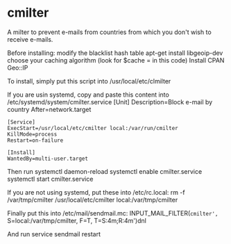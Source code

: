 cmilter
=======

A milter to prevent e-mails from countries from which you don't wish to receive
e-mails.

Before installing:
    modify the blacklist hash table
    apt-get install libgeoip-dev
    choose your caching algorithm (look for $cache = in this code)
    Install CPAN Geo::IP

To install, simply put this script into /usr/local/etc/clmilter

If you are usin systemd, copy and paste this content into
/etc/systemd/system/cmilter.service
    [Unit]
    Description=Block e-mail by country
    After=network.target
    
    [Service]
    ExecStart=/usr/local/etc/cmilter local:/var/run/cmilter
    KillMode=process
    Restart=on-failure
    
    [Install]
    WantedBy=multi-user.target

Then run
    systemctl daemon-reload
    systemctl enable cmilter.service
    systemctl start cmilter.service

If you are not using systemd, put these into /etc/rc.local:
    rm -f /var/tmp/cmilter
    /usr/local/etc/cmilter local:/var/tmp/cmilter

Finally put this into /etc/mail/sendmail.mc:
    INPUT_MAIL_FILTER(`cmilter', `S=local:/var/tmp/cmilter, F=T, T=S:4m;R:4m')dnl

And run
    service sendmail restart

